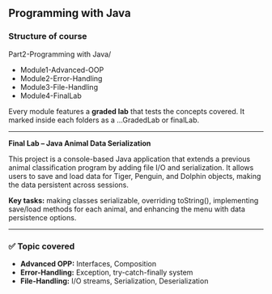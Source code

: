 ## Programming with Java

### Structure of course

Part2-Programming with Java/          
- Module1-Advanced-OOP
- Module2-Error-Handling  
- Module3-File-Handling
- Module4-FinalLab

Every module features a **graded lab** that tests the concepts covered. 
It marked inside each folders as a ...GradedLab or finalLab.

___

**Final Lab – Java Animal Data Serialization**

This project is a console-based Java application that extends a previous animal classification program by adding file I/O and serialization. It allows users to save and load data for Tiger, Penguin, and Dolphin objects, making the data persistent across sessions.

**Key tasks:** making classes serializable, overriding toString(), implementing save/load methods for each animal, and enhancing the menu with data persistence options.

___

### ✅ Topic covered

- **Advanced OPP:** Interfaces, Composition
- **Error-Handling:** Exception, try-catch-finally system
- **File-Handling:** I/O streams, Serialization, Deserialization


